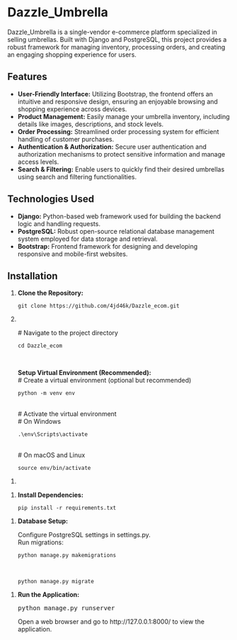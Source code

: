 
  <h1>Dazzle_Umbrella</h1>
  

  <p>Dazzle_Umbrella is a single-vendor e-commerce platform specialized in selling umbrellas. Built with Django and PostgreSQL, this project provides a robust framework for managing inventory, processing orders, and creating an engaging shopping experience for users.</p>

  <h2>Features</h2>
  <ul>
    <li><strong>User-Friendly Interface:</strong> Utilizing Bootstrap, the frontend offers an intuitive and responsive design, ensuring an enjoyable browsing and shopping experience across devices.</li>
    <li><strong>Product Management:</strong> Easily manage your umbrella inventory, including details like images, descriptions, and stock levels.</li>
    <li><strong>Order Processing:</strong> Streamlined order processing system for efficient handling of customer purchases.</li>
    <li><strong>Authentication & Authorization:</strong> Secure user authentication and authorization mechanisms to protect sensitive information and manage access levels.</li>
    <li><strong>Search & Filtering:</strong> Enable users to quickly find their desired umbrellas using search and filtering functionalities.</li>
  </ul>

  <h2>Technologies Used</h2>
  <ul>
    <li><strong>Django:</strong> Python-based web framework used for building the backend logic and handling requests.</li>
    <li><strong>PostgreSQL:</strong> Robust open-source relational database management system employed for data storage and retrieval.</li>
    <li><strong>Bootstrap:</strong> Frontend framework for designing and developing responsive and mobile-first websites.</li>
  </ul>

  <h2>Installation</h2>
  <ol>
    <li><strong>Clone the Repository:</strong>
      <pre><code>git clone https://github.com/4jd46k/Dazzle_ecom.git</code></pre>
    </li>
    <li>
  </ol>
  <ol>
    <p>
      # Navigate to the project directory
      <br>
      <pre><code>cd Dazzle_ecom</code></pre>
      <br>
  </ol>
  <ol>
      <strong>Setup Virtual Environment (Recommended):</strong>
      <br>
      # Create a virtual environment (optional but recommended)
      <br>
      <pre><code>python -m venv env</code></pre>
      <br>
      # Activate the virtual environment
      <br>
      # On Windows
      <br>
      <pre><code>.\env\Scripts\activate</code></pre>
      <br>
      # On macOS and Linux
      <br>
      <pre><code>source env/bin/activate</code></pre>
    </p>
    </li>
    <li>
    </li>
  </ol>
  <ol>
    <li>
    <strong>Install Dependencies:</strong>
      <p>
        <pre><code>pip install -r requirements.txt</code></pre>
      </p>
    </li>
  </ol>
  <ol>
    <li>
    <strong>Database Setup:</strong>
      <p>
        Configure PostgreSQL settings in settings.py.
        <br>
        Run migrations:
        <br>
        <pre><code>python manage.py makemigrations</code></pre>
        <br>
        <pre><code>python manage.py migrate</code></pre>
      </p>
    </li>
  </ol>
   <ol>
    <li>
    <strong>Run the Application:</strong>
      <p>
        <pre>python manage.py runserver</pre>
      </p>
     <p>
       Open a web browser and go to http://127.0.0.1:8000/ to view the application.
     </p>
    </li>
  </ol>
  <ol>
    
  



